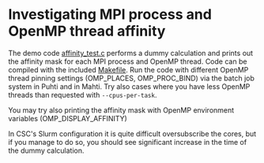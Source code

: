# Investigating MPI process and OpenMP thread affinity

The demo code [affinity_test.c](../demos/affinity/affinity_test.c) performs a dummy calculation
and prints out the affinity mask for each MPI process and OpenMP thread. Code can be compiled
with the included [Makefile](../demos/affinity/Makefile). Run the code with different OpenMP thread pinning settings
(OMP_PLACES, OMP_PROC_BIND) via the batch job system in Puhti and in Mahti. Try also cases where
you have less OpenMP threads than requested with `--cpus-per-task`.

You may try also printing the affinity mask with OpenMP environment variables (OMP_DISPLAY_AFFINITY)

In CSC's Slurm configuration it is quite difficult oversubscribe the cores, but if you manage to
do so, you should see significant increase in the time of the dummy calculation.
